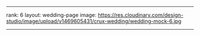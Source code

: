 ---

rank: 6
layout: wedding-page
image: https://res.cloudinary.com/design-studio/image/upload/v1469605431/crux-wedding/wedding-mock-6.jpg

---